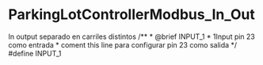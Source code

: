# ParkingLotControllerModbus_In_Out
 In output separado en carriles  distintos /**  * @brief INPUT_1  *      1Input pin 23 como entrada  *      coment this line para configurar  pin 23 como salida  */ #define INPUT_1
